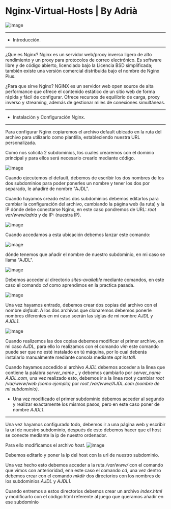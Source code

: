 # Nginx-Virtual-Hosts | By Adrià
![image](https://user-images.githubusercontent.com/98842240/166708431-df70b37e-6794-46f7-8b7c-dcb72d3e9fb9.png)

___
- Introducción.
___
¿Que es Nginx?
Nginx es un servidor web/proxy inverso ligero de alto rendimiento y un proxy para protocolos de correo electrónico. Es software libre y de código abierto, licenciado bajo la Licencia BSD simplificada; también existe una versión comercial distribuida bajo el nombre de Nginx Plus.

¿Para que sirve Nginx?
NGINX es un servidor web open source de alta performance que ofrece el contenido estático de un sitio web de forma rápida y fácil de configurar. Ofrece recursos de equilibrio de carga, proxy inverso y streaming, además de gestionar miles de conexiones simultáneas.

___
- Instalación y Configuración Nginx.
___

Para configurar Nginx copiaremos el archivo default ubicado en la ruta del archivo para utilizarlo como plantilla, estableciendo nuestra URL personalizada.

Como nos solicita 2 subdominios, los cuales crearemos con el dominio principal y para ellos será necesario crearlo mediante código.

![image](https://user-images.githubusercontent.com/98842240/167388241-32626104-f0b1-4c78-adaa-a315e85d2f1e.png)


Cuando ejecutemos el default, debemos de escribir los dos nombres de los dos subdominios para poder ponerles un nombre y tener los dos por separado, le añadiré de nombre "AJDL".

Cuando hayamos creado estos dos subdominios debemos editarlos para cambiar la configuración del archivo, cambiando la página web (la ruta) y la IP dónde debe conectarse Nginx, en este caso pondremos de URL: *root var/www/adria* y de IP: (nuestra IP).

![image](https://user-images.githubusercontent.com/98842240/167171280-3a194d1d-d74a-4af4-80fb-a52adbbc1534.png)

Cuando accedamos a esta ubicación debemos lanzar este comando:

![image](https://user-images.githubusercontent.com/98842240/167171462-306e8f96-e9c1-4bfd-9ead-2df86cac186c.png)
 
 dónde tenemos que añadir el nombre de nuestro subdominio, en mi caso se llama "AJDL".
 
 ![image](https://user-images.githubusercontent.com/98842240/167388226-0755fd63-4742-4701-9afc-26e639056cca.png)
 
 Debemos acceder al directorio *sites-available* mediante comandos, en este caso el comando *cd* como aprendimos en la practica pasada.
 
 ![image](https://user-images.githubusercontent.com/98842240/167388996-057712a0-4f8b-43e5-bf5b-3d2efe7b291e.png)
 
 Una vez hayamos entrado, debemos crear dos copias del archivo con el nombre *default*. A los dos archivos que clonaremos debemos ponerle nombres diferentes en mi caso seerán las siglas de mi nombre *AJDL* y *AJDL1*. 
 
 ![image](https://user-images.githubusercontent.com/98842240/167388936-bc141f25-7d2b-4b5f-929d-8969860444d9.png)

Cuando realizemos las dos copias debemos modificar el primer archivo, en mi caso *AJDL*, para ello lo realizamos con el comando *vim* este comando puede ser que no esté instalado en tú máquina, por lo cual deberás instalarlo manualmente mediante consola mediante *apt install*.

Cuando hayamos accedido al archivo *AJDL* debemos acceder a la línea que contiene la palabra *server_name _* y debemos cambiarlo por *server_name AJDL.com*, una vez realizado esto, debemos ir a la línea root y cambiar *root /var/www/web (como ejemplo)* por *root /var/www/AJDL.com (nombre de mi subdominio)*.

- Una vez modificado el primer subdominio debemos acceder al segundo y realizar exactamente los mismos pasos, pero en este caso poner de nombre *AJDL1*.
 ___
 
 Una vez hayamos configurado todo, debemos ir a una página web y escribir la url de nuestro subdominio, después de esto debemos hacer que el host se conecte mediante la ip de nuestro ordenador. 
 
 Para ello modificamos el archivo *host*.
 ![image](https://user-images.githubusercontent.com/98842240/167390562-e21a65ee-b137-4896-8648-236145b1b50a.png)

Debemos editarlo y poner la ip del host con la url de nuestro subdominio.

Una vez hecho esto debemos acceder a la ruta */var/www/* con el comando que vimos con anterioridad, enn este caso el comando *cd*, una vez dentro debemos crear con el comando *mkdir* dos directorios con los nombres de los subdominios *AJDL* y *AJDL1*.

Cuando entremos a estos directorios debemos crear un archivo *index.html* y modificarlo con el código html referente al juego que queramos añadir en ese subdominio
